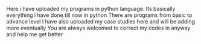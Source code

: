 Here i have uploaded my programs in python language.
Its basically everything i have done till now in python
There are programs from basic to advance level
I have also uploaded my case studies here and will be adding more eventually
You are always welcomed to correct my codes in anyway and help me get better


